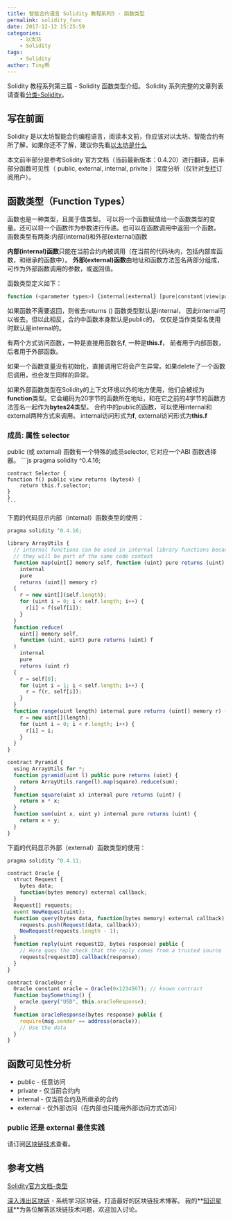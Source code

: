 ```yaml
---
title: 智能合约语言 Solidity 教程系列3 - 函数类型  
permalink: solidity_func
date: 2017-12-12 15:25:59
categories: 
    - 以太坊
    - Solidity
tags:
    - Solidity
author: Tiny熊
---
```


Solidity 教程系列第三篇 - Solidity 函数类型介绍。
Solidity 系列完整的文章列表请查看[分类-Solidity](https://learnblockchain.cn/categories/ethereum/Solidity/)。

<!-- more -->

## 写在前面

Solidity 是以太坊智能合约编程语言，阅读本文前，你应该对以太坊、智能合约有所了解，如果你还不了解，建议你先看[以太坊是什么](https://learnblockchain.cn/2017/11/20/whatiseth/)

本文前半部分是参考Solidity 官方文档（当前最新版本：0.4.20）进行翻译，后半部分函数可见性（ public, external, internal, privite ）深度分析（仅针对[专栏](https://xiaozhuanlan.com/blockchaincore)订阅用户）。

## 函数类型（Function Types）

函数也是一种类型，且属于值类型。
可以将一个函数赋值给一个函数类型的变量。还可以将一个函数作为参数进行传递。也可以在函数调用中返回一个函数。
函数类型有两类:内部(internal)和外部(external)函数

**内部(internal)函数**只能在当前合约内被调用（在当前的代码块内，包括内部库函数，和继承的函数中）。
**外部(external)函数**由地址和函数方法签名两部分组成，可作为外部函数调用的参数，或返回值。

函数类型定义如下：
```js
function (<parameter types>) {internal|external} [pure|constant|view|payable] [returns (<return types>)]
```

如果函数不需要返回，则省去returns (<return types>)
函数类型默认是internal， 因此internal可以省去。但以此相反，合约中函数本身默认是public的， 仅仅是当作类型名使用时默认是internal的。

有两个方式访问函数，一种是直接用函数名**f**, 一种是**this.f**， 前者用于内部函数，后者用于外部函数。

如果一个函数变量没有初始化，直接调用它将会产生异常。如果delete了一个函数后调用，也会发生同样的异常。

如果外部函数类型在Solidity的上下文环境以外的地方使用，他们会被视为**function**类型。它会编码为20字节的函数所在地址，和在它之前的4字节的函数方法签名一起作为**bytes24**类型。
合约中的public的函数，可以使用internal和external两种方式来调用。
internal访问形式为**f**,  external访问形式为**this.f**

### 成员: 属性 selector
 public (或 external) 函数有一个特殊的成员selector, 它对应一个ABI 函数选择器。
    ```js
    pragma solidity ^0.4.16;

    contract Selector {
    function f() public view returns (bytes4) {
        return this.f.selector;
    }
    }
    ```

下面的代码显示内部（internal）函数类型的使用：

```js
pragma solidity ^0.4.16;

library ArrayUtils {
  // internal functions can be used in internal library functions because
  // they will be part of the same code context
  function map(uint[] memory self, function (uint) pure returns (uint) f)
    internal
    pure
    returns (uint[] memory r)
  {
    r = new uint[](self.length);
    for (uint i = 0; i < self.length; i++) {
      r[i] = f(self[i]);
    }
  }
  function reduce(
    uint[] memory self,
    function (uint, uint) pure returns (uint) f
  )
    internal
    pure
    returns (uint r)
  {
    r = self[0];
    for (uint i = 1; i < self.length; i++) {
      r = f(r, self[i]);
    }
  }
  function range(uint length) internal pure returns (uint[] memory r) {
    r = new uint[](length);
    for (uint i = 0; i < r.length; i++) {
      r[i] = i;
    }
  }
}

contract Pyramid {
  using ArrayUtils for *;
  function pyramid(uint l) public pure returns (uint) {
    return ArrayUtils.range(l).map(square).reduce(sum);
  }
  function square(uint x) internal pure returns (uint) {
    return x * x;
  }
  function sum(uint x, uint y) internal pure returns (uint) {
    return x + y;
  }
}
```

下面的代码显示外部（external）函数类型的使用：
```js
pragma solidity ^0.4.11;

contract Oracle {
  struct Request {
    bytes data;
    function(bytes memory) external callback;
  }
  Request[] requests;
  event NewRequest(uint);
  function query(bytes data, function(bytes memory) external callback) public {
    requests.push(Request(data, callback));
    NewRequest(requests.length - 1);
  }
  function reply(uint requestID, bytes response) public {
    // Here goes the check that the reply comes from a trusted source
    requests[requestID].callback(response);
  }
}

contract OracleUser {
  Oracle constant oracle = Oracle(0x1234567); // known contract
  function buySomething() {
    oracle.query("USD", this.oracleResponse);
  }
  function oracleResponse(bytes response) public {
    require(msg.sender == address(oracle));
    // Use the data
  }
}

```

##  函数可见性分析

* public - 任意访问
* private - 仅当前合约内
* internal - 仅当前合约及所继承的合约
* external - 仅外部访问（在内部也只能用外部访问方式访问）

### public 还是 external 最佳实践
请订阅[区块链技术](https://xiaozhuanlan.com/blockchaincore)查看。

## 参考文档
[Solidity官方文档-类型](https://solidity.readthedocs.io/en/develop/types.html)

[深入浅出区块链](https://learnblockchain.cn/) - 系统学习区块链，打造最好的区块链技术博客。
我的**[知识星球](https://t.xiaomiquan.com/RfAu7uj)**为各位解答区块链技术问题，欢迎加入讨论。

<!---
先上一个例子看 public 与 external 不同，代码如下：
```js
pragma solidity^0.4.18;

contract Test {
    uint[10] x = [1, 2, 3, 4, 5, 6, 7, 8, 9, 10];
    
    function test(uint[10] a) public returns (uint){
         return a[9]*2;
    }

    function test2(uint[10] a) external returns (uint){
         return a[9]*2;
    }
    
    function calltest() {
        test(x);
    }
  
    function calltest2() {
        this.test2(x);
        //test2(x);  //不能在内部调用一个外部函数，会报编译错误。
    }  
    
}
```
打开[Remix - Solidity IDE](https://ethereum.github.io/browser-solidity),帖入代码，创建合约。
然后，我们分别调用 test 及 test2 ，对比执行花费的 gas。
![](/images/test_func.jpg)
![](/images/test_func2.jpg)
可以看到调用pubic函数花销更大，这是为什么呢？

当使用public 函数时，Solidity会立即复制数组参数数据到内存， 而external函数则是从calldata读取，而分配内存开销比直接从calldata读取要大的多。
那为什么public函数要复制数组参数数据到内存呢？是因为public函数可能会被内部调用，而内部调用数组的参数是当做指向一块内存的指针。
对于external函数不允许内部调用，它直接从**calldata**读取数据，省去了复制的过程。

所以，如果确认一个函数仅仅在外部访问，请用**external**。

同样，我们接着对比calltest()及calltest2()，这里不截图了，大家自己运行对比一下，可以发现：calltest2的开销比calltest的开销大很多，这是因为通过**this.f()**模式调用，会有一个大开销的**CALL**调用，并且它传参的方式也比内部传递开销更大。

因此，当需要内部调用的时候，请用**public**。

-->
